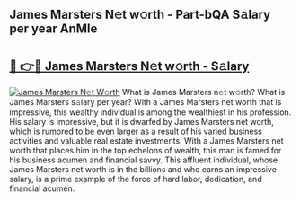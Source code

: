 ## James Marsters N𝚎t w𝚘rth - Part-bQA S𝚊lary per year AnMle

# <h2><a href="http://gc2max.nevu.top/?p=James+Marsters">🔗 👉🔴 James Marsters N𝚎t w𝚘rth - S𝚊lary</a></h2>

[![James Marsters N𝚎t W𝚘rth](https://i.imgur.com/Oavwk0R.jpeg)](http://gc2max.nevu.top/?p=James+Marsters)
What is James Marsters n𝚎t w𝚘rth? What is James Marsters s𝚊lary per year?
With a James Marsters net worth that is impressive, this wealthy individual is among the wealthiest in his profession. His salary is impressive, but it is dwarfed by James Marsters net worth, which is rumored to be even larger as a result of his varied business activities and valuable real estate investments. With a James Marsters net worth that places him in the top echelons of wealth, this man is famed for his business acumen and financial savvy. This affluent individual, whose James Marsters net worth is in the billions and who earns an impressive salary, is a prime example of the force of hard labor, dedication, and financial acumen.
